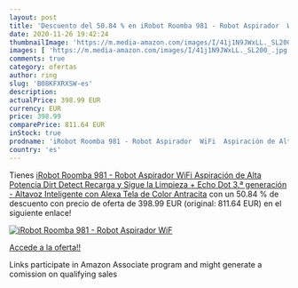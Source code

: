 ```yaml
---
layout: post
title: 'Descuento del 50.84 % en iRobot Roomba 981 - Robot Aspirador  WiF'
date: 2020-11-26 19:42:24
thumbnailImage: 'https://m.media-amazon.com/images/I/41j1N9JWxLL._SL200_.jpg'
images: [ 'https://m.media-amazon.com/images/I/41j1N9JWxLL._SL200_.jpg' ]
comments: true
category: ofertas
author: ring
slug: 'B08KFXRXSW-es'
description:
actualPrice: 398.99 EUR
currency: EUR
price: 398.99
comparePrice: 811.64 EUR
inStock: true
prodname: 'iRobot Roomba 981 - Robot Aspirador  WiFi  Aspiración de Alta Potencia  Dirt Detect  Recarga y Sigue la Limpieza + Echo Dot  3.ª generación  - Altavoz Inteligente con Alexa  Tela de Color Antracita'
country: 'es'
---
```


Tienes [iRobot Roomba 981 - Robot Aspirador  WiFi  Aspiración de Alta Potencia  Dirt Detect  Recarga y Sigue la Limpieza + Echo Dot  3.ª generación  - Altavoz Inteligente con Alexa  Tela de Color Antracita](https://www.amazon.es/dp/B08KFXRXSW/?tag=tolees-21) con un 50.84 % de descuento con precio de oferta de 398.99 EUR (original: 811.64 EUR) en el siguiente enlace!

[![iRobot Roomba 981 - Robot Aspirador  WiF](https://m.media-amazon.com/images/I/41j1N9JWxLL._SL200_.jpg)](https://www.amazon.es/dp/B08KFXRXSW/?tag=tolees-21)

[Accede a la oferta!!](https://www.amazon.es/dp/B08KFXRXSW/?tag=tolees-21)

Links participate in Amazon Associate program and might generate a comission on qualifying sales


